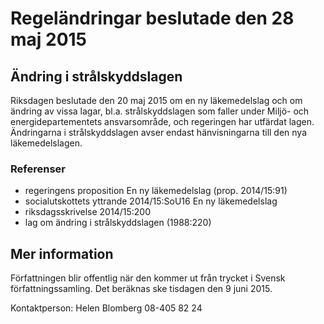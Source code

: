 # Regeländringar beslutade den 28 maj 2015

## Ändring i strålskyddslagen

Riksdagen beslutade den 20 maj 2015 om en ny läkemedelslag och om ändring av vissa lagar, bl.a. strålskyddslagen som faller under Miljö\- och energidepartementets ansvarsområde, och regeringen har utfärdat lagen. Ändringarna i strålskyddslagen avser endast hänvisningarna till den nya läkemedelslagen.



### Referenser

* regeringens proposition En ny läkemedelslag (prop. 2014/15:91\)
* socialutskottets yttrande 2014/15:SoU16 En ny läkemedelslag
* riksdagsskrivelse 2014/15:200
* lag om ändring i strålskyddslagen (1988:220\)

## Mer information

Författningen blir offentlig när den kommer ut från trycket i Svensk författningssamling. Det beräknas ske tisdagen den 9 juni 2015\.

Kontaktperson: Helen Blomberg 08\-405 82 24
